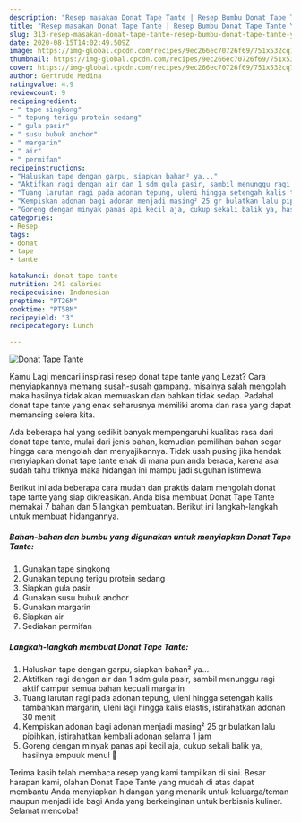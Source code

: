 ```yaml
---
description: "Resep masakan Donat Tape Tante | Resep Bumbu Donat Tape Tante Yang Bikin Ngiler"
title: "Resep masakan Donat Tape Tante | Resep Bumbu Donat Tape Tante Yang Bikin Ngiler"
slug: 313-resep-masakan-donat-tape-tante-resep-bumbu-donat-tape-tante-yang-bikin-ngiler
date: 2020-08-15T14:02:49.509Z
image: https://img-global.cpcdn.com/recipes/9ec266ec70726f69/751x532cq70/donat-tape-tante-foto-resep-utama.jpg
thumbnail: https://img-global.cpcdn.com/recipes/9ec266ec70726f69/751x532cq70/donat-tape-tante-foto-resep-utama.jpg
cover: https://img-global.cpcdn.com/recipes/9ec266ec70726f69/751x532cq70/donat-tape-tante-foto-resep-utama.jpg
author: Gertrude Medina
ratingvalue: 4.9
reviewcount: 9
recipeingredient:
- " tape singkong"
- " tepung terigu protein sedang"
- " gula pasir"
- " susu bubuk anchor"
- " margarin"
- " air"
- " permifan"
recipeinstructions:
- "Haluskan tape dengan garpu, siapkan bahan² ya..."
- "Aktifkan ragi dengan air dan 1 sdm gula pasir, sambil menunggu ragi aktif campur semua bahan kecuali margarin"
- "Tuang larutan ragi pada adonan tepung, uleni hingga setengah kalis tambahkan margarin, uleni lagi hingga kalis elastis, istirahatkan adonan 30 menit"
- "Kempiskan adonan bagi adonan menjadi masing² 25 gr bulatkan lalu pipihkan, istirahatkan kembali adonan selama 1 jam"
- "Goreng dengan minyak panas api kecil aja, cukup sekali balik ya, hasilnya empuuk menul 🥰"
categories:
- Resep
tags:
- donat
- tape
- tante

katakunci: donat tape tante 
nutrition: 241 calories
recipecuisine: Indonesian
preptime: "PT26M"
cooktime: "PT58M"
recipeyield: "3"
recipecategory: Lunch

---
```



![Donat Tape Tante](https://img-global.cpcdn.com/recipes/9ec266ec70726f69/751x532cq70/donat-tape-tante-foto-resep-utama.jpg)

Kamu Lagi mencari inspirasi resep donat tape tante yang Lezat? Cara menyiapkannya memang susah-susah gampang. misalnya salah mengolah maka hasilnya tidak akan memuaskan dan bahkan tidak sedap. Padahal donat tape tante yang enak seharusnya memiliki aroma dan rasa yang dapat memancing selera kita.



Ada beberapa hal yang sedikit banyak mempengaruhi kualitas rasa dari donat tape tante, mulai dari jenis bahan, kemudian pemilihan bahan segar hingga cara mengolah dan menyajikannya. Tidak usah pusing jika hendak menyiapkan donat tape tante enak di mana pun anda berada, karena asal sudah tahu triknya maka hidangan ini mampu jadi suguhan istimewa.


Berikut ini ada beberapa cara mudah dan praktis dalam mengolah donat tape tante yang siap dikreasikan. Anda bisa membuat Donat Tape Tante memakai 7 bahan dan 5 langkah pembuatan. Berikut ini langkah-langkah untuk membuat hidangannya.

<!--inarticleads1-->

##### Bahan-bahan dan bumbu yang digunakan untuk menyiapkan Donat Tape Tante:

1. Gunakan  tape singkong
1. Gunakan  tepung terigu protein sedang
1. Siapkan  gula pasir
1. Gunakan  susu bubuk anchor
1. Gunakan  margarin
1. Siapkan  air
1. Sediakan  permifan




<!--inarticleads2-->

##### Langkah-langkah membuat Donat Tape Tante:

1. Haluskan tape dengan garpu, siapkan bahan² ya...
1. Aktifkan ragi dengan air dan 1 sdm gula pasir, sambil menunggu ragi aktif campur semua bahan kecuali margarin
1. Tuang larutan ragi pada adonan tepung, uleni hingga setengah kalis tambahkan margarin, uleni lagi hingga kalis elastis, istirahatkan adonan 30 menit
1. Kempiskan adonan bagi adonan menjadi masing² 25 gr bulatkan lalu pipihkan, istirahatkan kembali adonan selama 1 jam
1. Goreng dengan minyak panas api kecil aja, cukup sekali balik ya, hasilnya empuuk menul 🥰




Terima kasih telah membaca resep yang kami tampilkan di sini. Besar harapan kami, olahan Donat Tape Tante yang mudah di atas dapat membantu Anda menyiapkan hidangan yang menarik untuk keluarga/teman maupun menjadi ide bagi Anda yang berkeinginan untuk berbisnis kuliner. Selamat mencoba!
